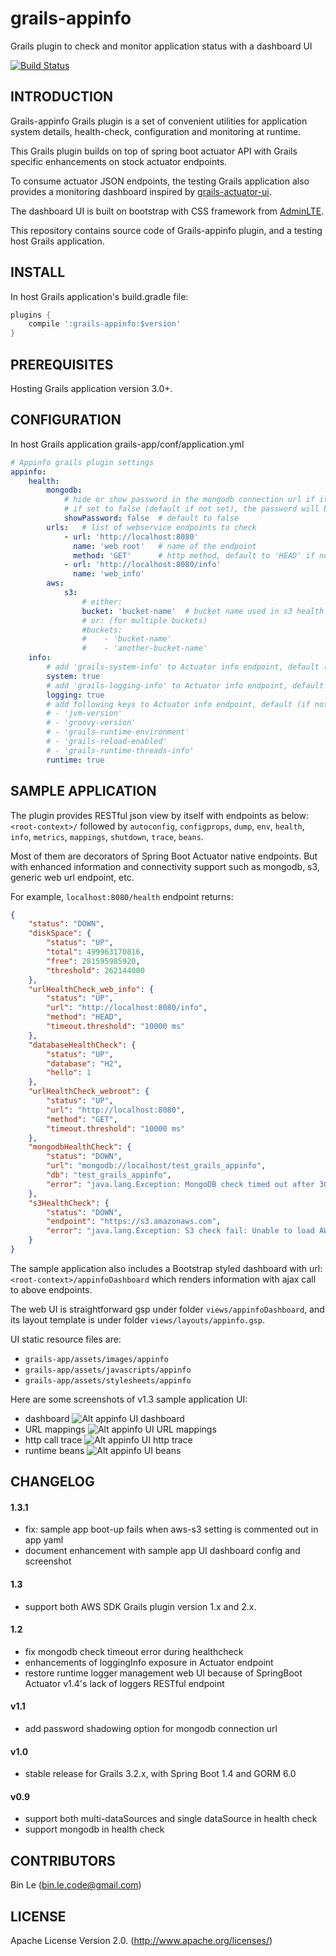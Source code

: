# grails-appinfo
Grails plugin to check and monitor application status with a dashboard UI

[![Build Status](https://travis-ci.org/binlecode/grails-appinfo.svg?branch=master)](https://travis-ci.org/binlecode/grails-appinfo)
 
## INTRODUCTION 

Grails-appinfo Grails plugin is a set of convenient utilities for application 
system details, health-check, configuration and monitoring at runtime.

This Grails plugin builds on top of spring boot actuator API with Grails specific
enhancements on stock actuator endpoints. 

To consume actuator JSON endpoints, the testing Grails application also provides a monitoring
dashboard inspired by [grails-actuator-ui](https://github.com/dmahapatro/grails-actuator-ui).

The dashboard UI is built on bootstrap with CSS framework from [AdminLTE](https://adminlte.io/). 

This repository contains source code of Grails-appinfo plugin, and a testing host Grails application.

## INSTALL

In host Grails application's build.gradle file:

```groovy
plugins {
    compile ':grails-appinfo:$version'
}
```

## PREREQUISITES

Hosting Grails application version 3.0+.


## CONFIGURATION


In host Grails application grails-app/conf/application.yml

```yaml
# Appinfo grails plugin settings
appinfo:
    health:
        mongodb:
            # hide or show password in the mongodb connection url if it contains credential info
            # if set to false (default if not set), the password will be replaced as '<pswd>'
            showPassword: false  # default to false
        urls:   # list of webservice endpoints to check
            - url: 'http://localhost:8080'
              name: 'web root'   # name of the endpoint
              method: 'GET'      # http method, default to 'HEAD' if not given
            - url: 'http://localhost:8080/info'
              name: 'web_info'
        aws:
            s3:
                # either:
                bucket: 'bucket-name'  # bucket name used in s3 health check
                # or: (for multiple buckets)
                #buckets:
                #    - 'bucket-name'
                #    - 'another-bucket-name'
    info:
        # add 'grails-system-info' to Actuator info endpoint, default (if not set) is not enabled
        system: true
        # add 'grails-logging-info' to Actuator info endpoint, default (if not set) is not enabled
        logging: true
        # add following keys to Actuator info endpoint, default (if not set) is not enabled
        # - 'jvm-version'
        # - 'groovy-version'
        # - 'grails-runtime-environment'
        # - 'grails-reload-enabled'
        # - 'grails-runtime-threads-info'
        runtime: true
```

## SAMPLE APPLICATION

The plugin provides RESTful json view by itself with endpoints as below:
`<root-context>/` followed by `autoconfig`, `configprops`, `dump`, `env`, `health`, `info`, `metrics`, `mappings`, `shutdown`, `trace`, `beans`.

Most of them are decorators of Spring Boot Actuator native endpoints. But with enhanced information and connectivity support such as mongodb, s3, generic web url endpoint, etc.

For example, `localhost:8080/health` endpoint returns:
```json
{
    "status": "DOWN",
    "diskSpace": {
        "status": "UP",
        "total": 499963170816,
        "free": 281595985920,
        "threshold": 262144000
    },
    "urlHealthCheck_web_info": {
        "status": "UP",
        "url": "http://localhost:8080/info",
        "method": "HEAD",
        "timeout.threshold": "10000 ms"
    },
    "databaseHealthCheck": {
        "status": "UP",
        "database": "H2",
        "hello": 1
    },
    "urlHealthCheck_webroot": {
        "status": "UP",
        "url": "http://localhost:8080",
        "method": "GET",
        "timeout.threshold": "10000 ms"
    },
    "mongodbHealthCheck": {
        "status": "DOWN",
        "url": "mongodb://localhost/test_grails_appinfo",
        "db": "test_grails_appinfo",
        "error": "java.lang.Exception: MongoDB check timed out after 3000 ms"
    },
    "s3HealthCheck": {
        "status": "DOWN",
        "endpoint": "https://s3.amazonaws.com",
        "error": "java.lang.Exception: S3 check fail: Unable to load AWS credentials from any provider in the chain"
    }
}
```

The sample application also includes a Bootstrap styled dashboard with url:
`<root-context>/appinfoDashboard` which renders information with ajax call to above endpoints.

The web UI is straightforward gsp under folder `views/appinfoDashboard`, and its layout template is under folder `views/layouts/appinfo.gsp`.

UI static resource files are:
- `grails-app/assets/images/appinfo`
- `grails-app/assets/javascripts/appinfo`
- `grails-app/assets/stylesheets/appinfo`

Here are some screenshots of v1.3 sample application UI:
- dashboard 
![Alt appinfo UI dashboard](screenshots/appinfo-ui-dashboard.png?raw=true "appinfo-ui dashboard")
- URL mappings
![Alt appinfo UI URL mappings](screenshots/appinfo-ui-mappings.png?raw=true "appinfo-ui url mappings trace")
- http call trace
![Alt appinfo UI http trace](screenshots/appinfo-ui-trace.png?raw=true "appinfo-ui http trace")
- runtime beans
![Alt appinfo UI beans](screenshots/appinfo-ui-beans.png?raw=true "appinfo-ui beans")


## CHANGELOG

#### 1.3.1
* fix: sample app boot-up fails when aws-s3 setting is commented out in app yaml
* document enhancement with sample app UI dashboard config and screenshot

#### 1.3
* support both AWS SDK Grails plugin version 1.x and 2.x.

#### 1.2
* fix mongodb check timeout error during healthcheck
* enhancements of loggingInfo exposure in Actuator endpoint
* restore runtime logger management web UI because of SpringBoot Actuator v1.4's lack of loggers RESTful endpoint 

#### v1.1
* add password shadowing option for mongodb connection url

#### v1.0
* stable release for Grails 3.2.x, with Spring Boot 1.4 and GORM 6.0

#### v0.9
* support both multi-dataSources and single dataSource in health check
* support mongodb in health check


## CONTRIBUTORS

Bin Le (bin.le.code@gmail.com)


## LICENSE

Apache License Version 2.0. (http://www.apache.org/licenses/)


